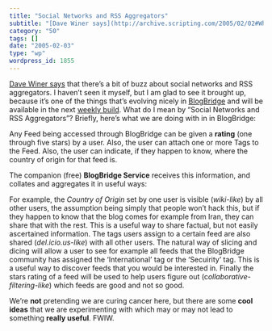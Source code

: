 ```yaml
---
title: "Social Networks and RSS Aggregators"
subtitle: "[Dave Winer says](http://archive.scripting.com/2005/02/02#When:8:05:26PM) that there’s a bit of buzz..."
category: "50"
tags: []
date: "2005-02-03"
type: "wp"
wordpress_id: 1855
---
```

[Dave Winer says](http://archive.scripting.com/2005/02/02#When:8:05:26PM) that there’s a bit of buzz about social networks and RSS aggregators. I haven’t seen it myself, but I am glad to see it brought up, because it’s one of the things that’s evolving nicely in [BlogBridge](http://www.blogbridge.com) and will be available in the next [weekly build](http://www.blogbridge.com/install/weekly/blogridge.jnlp).
What do I mean by “Social Networks and RSS Aggregators”? Briefly, here’s what we are doing with in in BlogBridge:

Any Feed being accessed through BlogBridge can be given a **rating** (one through five stars) by a user. 
Also, the user can attach one or more Tags to the Feed. 
Also, the user can indicate, if they happen to know, where the country of origin for that feed is.

The companion (free) **BlogBridge Service** receives this information, and collates and aggregates it in useful ways:

For example, the *Country of Origin* set by one user is visible (*wiki-like*) by all other users, the assumption being simply that people won’t hack this, but if they happen to know that the blog comes for example from Iran, they can share that with the rest. This is a useful way to share factual, but not easily ascertained information.
The tags users assign to a certain feed are also shared (*del.icio.us-like*) with all other users. The natural way of slicing and dicing will allow a user to see for example all feeds that the BlogBridge community has assigned the ‘International’ tag or the ‘Secuirity’ tag. This is a useful way to discover feeds that you would be interested in.
Finally the stars rating of a feed will be used to help users figure out (c*ollaborative-filtering-like*) which feeds are good and not so good.

We’re **not** pretending we are curing cancer here, but there are some **cool ideas** that we are experimenting with which may or may not lead to something **really useful**. FWIW.
